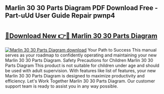 ## Marlin 30 30 Parts Diagram PDF Download Free - Part-uUd User Guide Repair pwnp4

# <h2><a href="http://dfqqy3.blite.top/?on=Marlin+30+30+Parts+Diagram">🔗Download New 👉🔴 Marlin 30 30 Parts Diagram</a></h2>

[![Marlin 30 30 Parts Diagram download](https://i.imgur.com/lujVjoI.png)](http://dfqqy3.blite.top/?on=Marlin+30+30+Parts+Diagram)
Your Path to Success This manual serves as your roadmap to confidently operating and maintaining your new Marlin 30 30 Parts Diagram. Safety Precautions for Children Marlin 30 30 Parts Diagram This product is not suitable for children under age and should be used with adult supervision. With features like list of features, your new Marlin 30 30 Parts Diagram is designed to maximize productivity and efficiency. Let's Work Together Marlin 30 30 Parts Diagram. Our customer support team is ready to assist you in any way possible.
